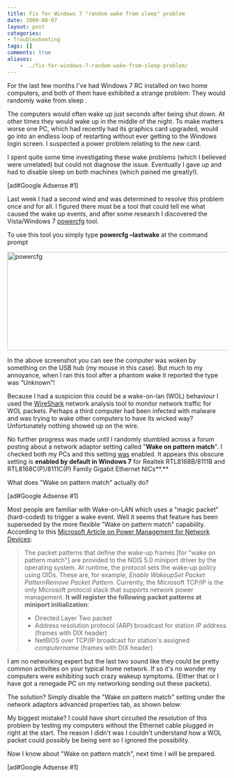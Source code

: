 ```yaml
---
title: Fix for Windows 7 "random wake from sleep" problem
date: 2009-08-07
layout: post
categories:
- Troubleshooting
tags: []
comments: true
aliases:
    - ../fix-for-windows-7-random-wake-from-sleep-problem/
---
```


For the last few months I've had Windows 7 RC installed on two home computers, and both of them have exhibited a strange problem: They would randomly wake from sleep .

The computers would often wake up just seconds after being shut down. At other times they would wake up in the middle of the night. To make matters worse one PC, which had recently had its graphics card upgraded, would go into an endless loop of restarting without ever getting to the Windows login screen. I suspected a power problem relating to the new card.

I spent quite some time investigating these wake problems (which I believed were unrelated) but could not diagnose the issue. Eventually I gave up and had to disable sleep on both machines (which pained me greatly!).

[ad#Google Adsense #1]

Last week I had a second wind and was determined to resolve this problem once and for all. I figured there must be a tool that could tell me what caused the wake up events, and after some research I discovered the Vista/Windows 7 [powercfg](http://technet.microsoft.com/en-us/library/cc748940(WS.10).aspx) tool.

To use this tool you simply type **powercfg –lastwake** at the command prompt

<img style="display: inline; border: 0px initial initial;" title="powercfg with lastwake command" src="https://s3-us-west-2.amazonaws.com/jack-ukleja-com/powercfg1.png" border="0" alt="powercfg" width="681" height="226">

In the above screenshot you can see the computer was woken by something on the USB hub (my mouse in this case). But much to my annoyance, when I ran this tool after a phantom wake it reported the type was “Unknown”!

Because I had a suspicion this could be a wake-on-lan (WOL) behaviour I used the [WireShark](http://www.wireshark.org/) network analysis tool to monitor network traffic for WOL packets. Perhaps a third computer had been infected with malware and was trying to wake other computers to have its wicked way? Unfortunately nothing showed up on the wire.

No further progress was made until I randomly stumbled across a forum posting about a network adaptor setting called "**Wake on pattern match**". I checked both my PCs and this setting <span style="text-decoration: underline;">was</span> enabled. It appears this obscure setting is **enabled by default in Windows 7** for Realtek RTL8168B/8111B and RTL8168C(P)/8111C(P) Family Gigabit Ethernet NICs**.**

What does "Wake on pattern match" actually do?

[ad#Google Adsense #1]

Most people are familiar with Wake-on-LAN which uses a "magic packet" (hard-coded) to trigger a wake event. Well it seems that feature has been superseded by the more flexible "Wake on pattern match" capability. According to this [Microsoft Article on Power Management for Network Devices](http://www.microsoft.com/whdc/archive/netpm.mspx):
<blockquote>The packet patterns that define the wake-up frames [for "wake on pattern match"] are provided to the NDIS 5.0 miniport driver by the operating system. At runtime, the protocol sets the wake-up policy using OIDs. These are, for example, <em>Enable Wakeup</em><em>Set Packet Pattern</em><em>Remove Packet Pattern</em>. Currently, the Microsoft TCP/IP is the only Microsoft protocol stack that supports network power management. <strong>It will register the following packet patterns at miniport initialization</strong>:
<ul>
	<li>Directed Layer Two packet</li>
	<li>Address resolution protocol (ARP) broadcast for station IP address (frames with DIX header)</li>
	<li>NetBIOS over TCP/IP broadcast for station's assigned <em>computername</em> (frames with DIX header)</li>
</ul>
</blockquote>
I am no networking expert but the last two sound like they could be pretty common activities on your typical home network. If so it's no wonder my computers were exhibiting such crazy wakeup symptoms. (Either that or I have got a renegade PC on my networking sending out these packets).

The solution? Simply disable the "Wake on pattern match" setting under the network adaptors advanced properties tab, as shown below:

[](https://s3-us-west-2.amazonaws.com/jack-ukleja-com/realtek_wake_on_pattern_match.png)

My biggest mistake? I could have short circuited the resolution of this problem by testing my computers without the Ethernet cable plugged in right at the start. The reason I didn't was I couldn't understand how a WOL packet could possibly be being sent so I ignored the possibility.

Now I know about "Wake on pattern match", next time I will be prepared.

[ad#Google Adsense #1]